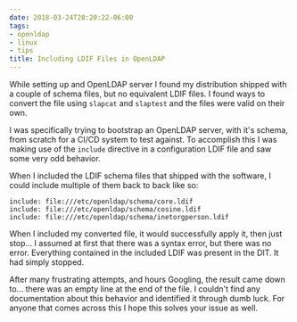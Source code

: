 ```yaml
---
date: 2018-03-24T20:20:22-06:00
tags:
- openldap
- linux
- tips
title: Including LDIF Files in OpenLDAP
---
```


While setting up and OpenLDAP server I found my distribution shipped with a
couple of schema files, but no equivalent LDIF files. I found ways to convert
the file using `slapcat` and `slaptest` and the files were valid on their own.

I was specifically trying to bootstrap an OpenLDAP server, with it's schema,
from scratch for a CI/CD system to test against. To accomplish this I was
making use of the `include` directive in a configuration LDIF file and saw some
very odd behavior.

When I included the LDIF schema files that shipped with the software, I could
include multiple of them back to back like so:

```
include: file:///etc/openldap/schema/core.ldif
include: file:///etc/openldap/schema/cosine.ldif
include: file:///etc/openldap/schema/inetorgperson.ldif
```

When I included my converted file, it would successfully apply it, then just
stop... I assumed at first that there was a syntax error, but there was no
error. Everything contained in the included LDIF was present in the DIT. It had
simply stopped.

After many frustrating attempts, and hours Googling, the result came down to...
there was an empty line at the end of the file. I couldn't find any
documentation about this behavior and identified it through dumb luck. For
anyone that comes across this I hope this solves your issue as well.
